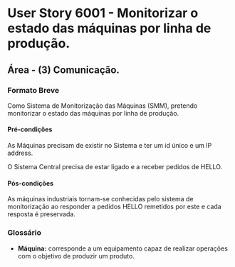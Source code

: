 # User Story 6001 - Monitorizar o estado  das máquinas por linha de produção.

## Área - (3) Comunicação.

### Formato Breve
Como  Sistema de Monitorização das Máquinas (SMM), pretendo monitorizar o estado  das máquinas por linha de produção.

#### Pré-condições

As Máquinas precisam de existir no Sistema e ter um id único e um IP address.

O Sistema Central precisa de estar ligado e a receber pedidos de HELLO.



#### Pós-condições

As máquinas industriais tornam-se conhecidas pelo sistema de monitorização ao responder a pedidos HELLO remetidos por este e cada resposta é preservada.



### Glossário

- **Máquina:** corresponde a um equipamento capaz de realizar operações com o objetivo de produzir um produto.